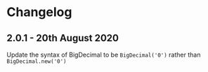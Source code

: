 # Changelog

## 2.0.1 - 20th August 2020
Update the syntax of BigDecimal to be `BigDecimal('0')` rather than `BigDecimal.new('0')`

